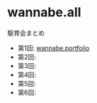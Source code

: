 # wannabe.all

駆育会まとめ

- 第1回: [wannabe.portfolio](https://github.com/uta8a/wannabe.portfolio)
- 第2回: []()
- 第3回: []()
- 第4回: []()
- 第5回: []()
- 第6回: []()
